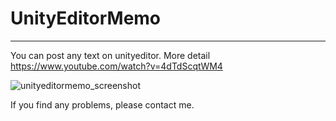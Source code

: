 # UnityEditorMemo
***
You can post any text on unityeditor.
More detail <https://www.youtube.com/watch?v=4dTdScqtWM4>

![unityeditormemo_screenshot](https://github.com/charcolle/UnityEditorMemo/blob/master/unityEditorMemo_ScreenShot.png?raw=true)

If you find any problems, please contact me.
